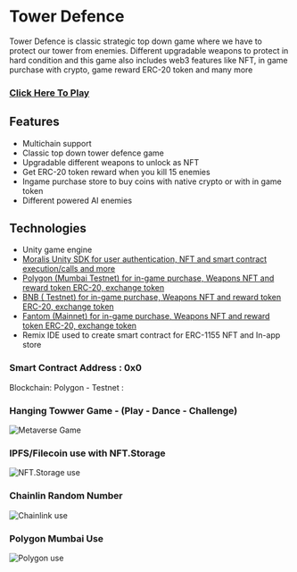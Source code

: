 # Tower Defence
Tower Defence is classic strategic top down game where we have to protect our tower from enemies. Different upgradable weapons to protect in hard condition and this game also includes web3 features like NFT, in game purchase with crypto, game reward ERC-20 token and many more

### [Click Here To Play](https://www)

## Features
- Multichain support
- Classic top down tower defence game
- Upgradable different weapons to unlock as NFT
- Get ERC-20 token reward when you kill 15 enemies
- Ingame purchase store to buy coins with native crypto or with in game token
- Different powered AI enemies


## Technologies
- Unity game engine
- [Moralis Unity SDK for user authentication, NFT and smart contract execution/calls and more](https://github.com/)
- [Polygon (Mumbai Testnet) for in-game purchase, Weapons NFT and reward token ERC-20, exchange token](https://github.com/)
- [BNB ( Testnet) for in-game purchase, Weapons NFT and reward token ERC-20, exchange token](https://github.com/)
- [Fantom (Mainnet) for in-game purchase, Weapons NFT and reward token ERC-20, exchange token](https://github.com/)
- Remix IDE used to create smart contract for ERC-1155 NFT and In-app store

### Smart Contract Address : 0x0
Blockchain: Polygon - Testnet : 


### Hanging Towwer Game - (Play - Dance - Challenge)
![Metaverse Game](/HT_Images/Hanging2.jpg)


### IPFS/Filecoin use with NFT.Storage 
![NFT.Storage use](/HT_Images/Hanging6.jpg)


### Chainlin Random Number
![Chainlink use](/HT_Images/Hanging4.jpg)


### Polygon Mumbai Use  
![Polygon use](/HT_Images/Hanging7.png)




